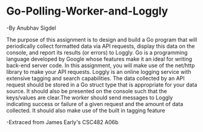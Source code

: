 # Go-Polling-Worker-and-Loggly
-By Anubhav Sigdel

The purpose of this assignment is to design and build a Go program that will periodically collect formatted data via API requests, display this data on the console, and report its results (or errors) to Loggly.
Go is a programming language developed by Google whose features make it an ideal for writing back-end server code. In this assignment, you will make use of the net/http library to make your API requests. Loggly is an online logging service with extensive tagging and search capabilities.
The data collected by an API request should be stored in a Go struct type that is appropriate for your data source. It should also be presented on the console such that the keys/values are clear.The worker should send messages to Loggly indicating success or failure of a given request and the amount of data collected. It should also make use of the built in tagging feature

-Extraced from James Early's CSC482 A06b
